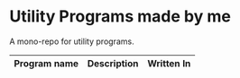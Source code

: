 # Utility Programs made by me
A mono-repo for utility programs.


| Program name | Description | Written  In |
|-|-|-|
